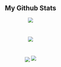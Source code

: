 <p>

<h2 align="center">My Github Stats</h2>
<p align="center">
  <p align="center">
<img align="center" src="https://github-readme-stats.vercel.app/api/top-langs/?username=discoveruz&layout=compact&bg_color=0,73FA79,73FDFF,7A81FF&theme=graywhite&langs_count=10&exclude_repo=kasweb">
    </p>
    <br>
    <p align="center">
<img align="center" src="https://github-readme-stats.vercel.app/api?username=discoveruz&count_private=true&show_icons=trueline_height=21&bg_color=0,EC6C6C,FFD479,FFFC79,73FA79&theme=graywhite">	
  </p>
  <br>
  <p align="center">
<img align="center" src="https://github-readme-streak-stats.herokuapp.com/?user=discoveruz&theme=dracula">
<img src="https://metrics.lecoq.io/discoveruz">	
  </p>
  </p>

